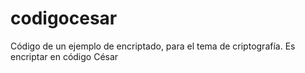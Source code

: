 # codigocesar
Código de un ejemplo de encriptado, para el tema de criptografía. Es encriptar en código César
